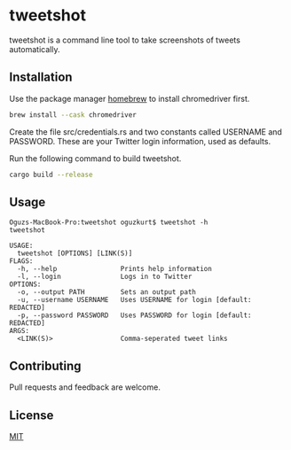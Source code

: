 # tweetshot

tweetshot is a command line tool to take screenshots of tweets automatically.

## Installation

Use the package manager [homebrew](https://brew.sh/) to install chromedriver first.

```bash
brew install --cask chromedriver
```

Create the file src/credentials.rs and two constants called USERNAME and PASSWORD. These are your Twitter login information, used as defaults.

Run the following command to build tweetshot.

```bash
cargo build --release
```

## Usage

```
Oguzs-MacBook-Pro:tweetshot oguzkurt$ tweetshot -h
tweetshot

USAGE:
  tweetshot [OPTIONS] [LINK(S)]
FLAGS:
  -h, --help                Prints help information
  -l, --login               Logs in to Twitter
OPTIONS:
  -o, --output PATH         Sets an output path
  -u, --username USERNAME   Uses USERNAME for login [default: REDACTED]
  -p, --password PASSWORD   Uses PASSWORD for login [default: REDACTED]
ARGS:
  <LINK(S)>                 Comma-seperated tweet links
```

## Contributing

Pull requests and feedback are welcome.

## License
[MIT](https://choosealicense.com/licenses/mit/)